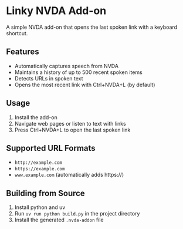 # Linky NVDA Add-on

A simple NVDA add-on that opens the last spoken link with a keyboard shortcut.

## Features

- Automatically captures speech from NVDA
- Maintains a history of up to 500 recent spoken items
- Detects URLs in spoken text
- Opens the most recent link with Ctrl+NVDA+L (by default)

## Usage
1. Install the add-on
2. Navigate web pages or listen to text with links
3. Press Ctrl+NVDA+L to open the last spoken link

## Supported URL Formats
- `http://example.com`
- `https://example.com`
- `www.example.com` (automatically adds https://)

## Building from Source
1. Install python and uv
2. Run `uv run python build.py` in the project directory  
3. Install the generated `.nvda-addon` file

